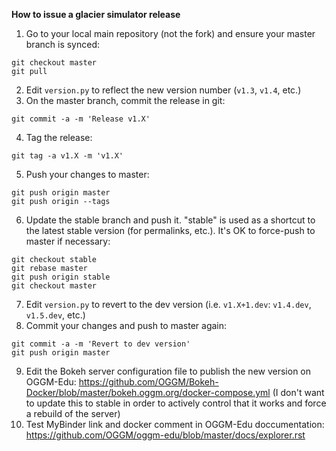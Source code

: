 **How to issue a glacier simulator release**

1. Go to your local main repository (not the fork) and ensure your master branch is synced:
```
git checkout master
git pull
```
2. Edit `version.py` to reflect the new version number (`v1.3`, `v1.4`, etc.)
3. On the master branch, commit the release in git:
```
git commit -a -m 'Release v1.X'
```
4. Tag the release:
```
git tag -a v1.X -m 'v1.X'
```
5. Push your changes to master:
```
git push origin master
git push origin --tags
```
6. Update the stable branch and push it. "stable" is used as a shortcut to the latest stable version (for permalinks, etc.). It's OK to force-push to master if necessary:
```
git checkout stable
git rebase master
git push origin stable
git checkout master
```
7. Edit `version.py` to revert to the dev version (i.e. `v1.X+1.dev`: `v1.4.dev`, `v1.5.dev`, etc.)
8. Commit your changes and push to master again:
```
git commit -a -m 'Revert to dev version'
git push origin master
```
9. Edit the Bokeh server configuration file to publish the new version on OGGM-Edu: https://github.com/OGGM/Bokeh-Docker/blob/master/bokeh.oggm.org/docker-compose.yml (I don't want to update this to stable in order to actively control that it works and force a rebuild of the server)
10. Test MyBinder link and docker comment in OGGM-Edu doccumentation: https://github.com/OGGM/oggm-edu/blob/master/docs/explorer.rst

